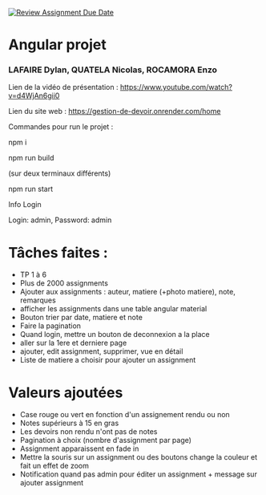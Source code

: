 [![Review Assignment Due Date](https://classroom.github.com/assets/deadline-readme-button-24ddc0f5d75046c5622901739e7c5dd533143b0c8e959d652212380cedb1ea36.svg)](https://classroom.github.com/a/6epMQcoo)
# Angular projet

### LAFAIRE Dylan, QUATELA Nicolas, ROCAMORA Enzo

Lien de la vidéo de présentation : https://www.youtube.com/watch?v=d4WjAn6gii0

Lien du site web : https://gestion-de-devoir.onrender.com/home

Commandes pour run le projet :

npm i

npm run build

(sur deux terminaux différents)

npm run start 


Info Login

Login: admin, Password: admin


# Tâches faites : 
- TP 1 à 6
- Plus de 2000 assignments
- Ajouter aux assignments : auteur, matiere (+photo matiere), note, remarques
- afficher les assignments dans une table angular material
- Bouton trier par date, matiere et note
- Faire la pagination
- Quand login, mettre un bouton de deconnexion a la place
- aller sur la 1ere et derniere page 
- ajouter, edit assignment, supprimer, vue en détail
- Liste de matiere a choisir pour ajouter un assignment



# Valeurs ajoutées
- Case rouge ou vert en fonction d'un assignement rendu ou non
- Notes supérieurs à 15 en gras
- Les devoirs non rendu n'ont pas de notes
- Pagination à choix (nombre d'assignment par page)
- Assignment apparaissent en fade in 
- Mettre la souris sur un assignment ou des boutons change la couleur et fait un effet de zoom
- Notification quand pas admin pour éditer un assignment + message sur ajouter assignment
